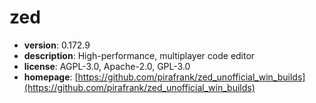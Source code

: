 # zed

- **version**: 0.172.9
- **description**: High-performance, multiplayer code editor
- **license**: AGPL-3.0, Apache-2.0, GPL-3.0
- **homepage**: [https://github.com/pirafrank/zed_unofficial_win_builds](https://github.com/pirafrank/zed_unofficial_win_builds)

